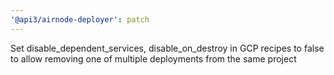```yaml
---
'@api3/airnode-deployer': patch
---
```


Set disable_dependent_services, disable_on_destroy in GCP recipes to false to allow removing one of multiple deployments from the same project
